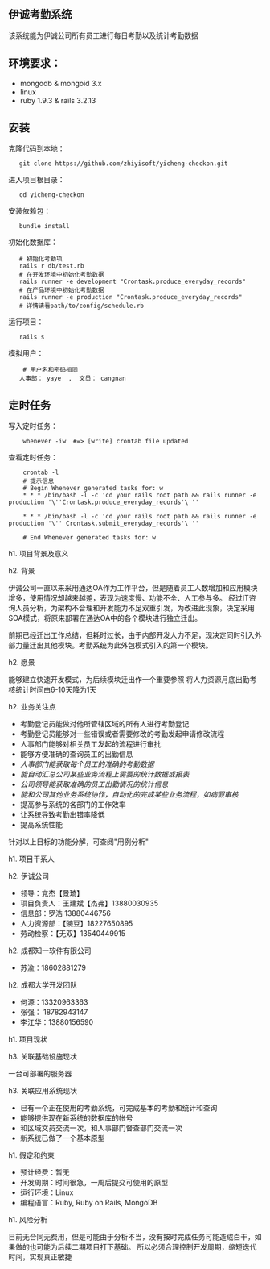 ## 伊诚考勤系统
  该系统能为伊诚公司所有员工进行每日考勤以及统计考勤数据

## 环境要求：

* mongodb & mongoid 3.x
* linux 
* ruby 1.9.3 & rails 3.2.13

## 安装
克隆代码到本地：

       git clone https://github.com/zhiyisoft/yicheng-checkon.git
进入项目根目录：

       cd yicheng-checkon
       
安装依赖包：

       bundle install
       
初始化数据库：

       # 初始化考勤项
       rails r db/test.rb
       # 在开发环境中初始化考勤数据
       rails runner -e development "Crontask.produce_everyday_records"
       # 在产品环境中初始化考勤数据
       rails runner -e production "Crontask.produce_everyday_records"
       # 详情请看path/to/config/schedule.rb
运行项目：

       rails s
模拟用户：

        # 用户名和密码相同
       人事部： yaye  ,  文员： cangnan
       
## 定时任务
写入定时任务：

        whenever -iw  #=> [write] crontab file updated
        
查看定时任务：

        crontab -l
        # 提示信息
        # Begin Whenever generated tasks for: w
        * * * /bin/bash -l -c 'cd your rails root path && rails runner -e production '\''Crontask.produce_everyday_records'\'''
  
        * * * /bin/bash -l -c 'cd your rails root path && rails runner -e production '\'' Crontask.submit_everyday_records'\'''

        # End Whenever generated tasks for: w
        
h1. 项目背景及意义

h2. 背景

伊诚公司一直以来采用通达OA作为工作平台，但是随着员工人数增加和应用模块增多，使用情况却越来越差，表现为速度慢、功能不全、人工参与多。
经过IT咨询人员分析，为架构不合理和开发能力不足双重引发，为改进此现象，决定采用SOA模式，将原来部署在通达OA中的各个模块进行独立迁出。

前期已经迁出工作总结，但耗时过长，由于内部开发人力不足，现决定同时引入外部力量迁出其他模块。考勤系统为此外包模式引入的第一个模块。

h2. 愿景

能够建立快速开发模式，为后续模块迁出作一个重要参照
将人力资源月底出勤考核统计时间由6-10天降为1天

h2. 业务关注点

* 考勤登记员能做对他所管辖区域的所有人进行考勤登记
* 考勤登记员能够对一些错误或者需要修改的考勤发起申请修改流程
* 人事部门能够对相关员工发起的流程进行审批
* 能够方便准确的查询员工的出勤信息 
* *人事部门能获取每个员工的准确的考勤数据*
* *能自动汇总公司某些业务流程上需要的统计数据或报表*
* *公司领导能获取准确的员工出勤情况的统计信息*
* *能和公司其他业务系统协作，自动化的完成某些业务流程，如病假审核*
* 提高参与系统的各部门的工作效率
* 让系统导致考勤出错率降低
* 提高系统性能

针对以上目标的功能分解，可查阅"用例分析"

h1. 项目干系人

h2. 伊诚公司 

* 领导：党杰【景琦】
* 项目负责人：王建斌【杰弗】13880030935
* 信息部：罗浩 13880446756
* 人力资源部：【豌豆】18227650895
* 劳动检察：【无双】13540449915

h2. 成都知一软件有限公司  
  
* 苏渝：18602881279

h2. 成都大学开发团队

* 何源：13320963363
* 张强： 18782943147
* 李江华：13880156590  

h1. 项目现状

h3. 关联基础设施现状

一台可部署的服务器

h3. 关联应用系统现状

* 已有一个正在使用的考勤系统，可完成基本的考勤和统计和查询
* 能够提供现在新系统的数据库的帐号
* 和区域文员交流一次，和人事部门督查部门交流一次
* 新系统已做了一个基本原型

h1. 假定和约束

* 预计经费：暂无
* 开发周期：时间很急，一周后提交可使用的原型
* 运行环境：Linux
* 编程语言：Ruby, Ruby on Rails, MongoDB

h1. 风险分析

目前无合同无费用，但是可能由于分析不当，没有按时完成任务可能造成白干，如果做的也可能为后续二期项目打下基础。
所以必须合理控制开发周期，缩短迭代时间，实现真正敏捷
